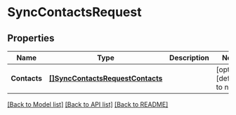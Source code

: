 # SyncContactsRequest

## Properties
Name | Type | Description | Notes
------------ | ------------- | ------------- | -------------
**Contacts** | [**[]SyncContactsRequestContacts**](SyncContactsRequest_contacts.md) |  | [optional] [default to null]

[[Back to Model list]](../README.md#documentation-for-models) [[Back to API list]](../README.md#documentation-for-api-endpoints) [[Back to README]](../README.md)



